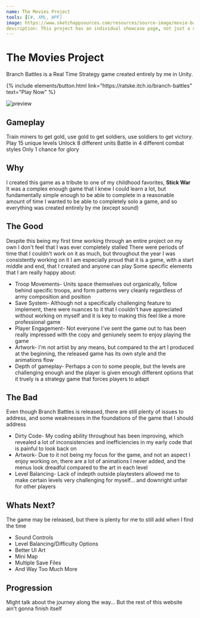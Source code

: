 ```yaml
---
name: The Movies Project
tools: [C#, XML, WPF]
image: https://www.sketchappsources.com/resources/source-image/movie-badges-jurajjurik.png
description: This project has an individual showcase page, not just a direct link to the project site or repo. Now you have more space to describe your awesome project!
---
```


# The Movies Project

Branch Battles is a Real Time Strategy game created entirely by me in Unity.

<p class="text-center">
{% include elements/button.html link="https://ratske.itch.io/branch-battles" text="Play Now" %}
</p>

![preview](https://img.itch.zone/aW1nLzEzMzczMjg5LmpwZw==/original/DHFSIH.jpg)

## Gameplay

Train miners to get gold, use gold to get soldiers, use soldiers to get victory.
Play 15 unique levels
Unlock 8 different units
Battle in 4 different combat styles
Only 1 chance for glory


## Why

I created this game as a tribute to one of my childhood favorites, **Stick War**
It was a complex enough game that I knew I could learn a lot, but fundamentally simple enough to be able to complete in a reasonable amount of time
I wanted to be able to completely solo a game, and so everything was created entirely by me (except sound)


## The Good

Despite this being my first time working through an entire project on my own I don't feel that I was ever completely stalled
There were periods of time that I couldn't work on it as much, but throughout the year I was consistently working on it
I am especially proud that it is a game, with a start middle and end, that I created and anyone can play
Some specific elements that I am really happy about:
* Troop Movements- Units space themselves out organically, follow behind specific troops, and form patterns very cleanly regardless of army composition and position
* Save System- Although not a specifically challenging feature to implement, there were nuances to it that I couldn't have appreciated without working on myself and it is key to making this feel like a more professional game
* Player Engagement- Not everyone I've sent the game out to has been really impressed with the copy and geniunely seem to enjoy playing the game
* Artwork- I'm not artist by any means, but compared to the art I produced at the beginning, the released game has its own style and the animations flow
* Depth of gameplay- Perhaps a con to some people, but the levels are challenging enough and the player is given enough different options that it truely is a strategy game that forces players to adapt 

## The Bad

Even though Branch Battles is released, there are still plenty of issues to address, and some weaknesses in the foundations of the game that I should address
* Dirty Code- My coding ability throughout has been improving, which revealed a lot of inconsistencies and inefficiencies in my early code that is painful to look back on
* Artwork- Due to it not being my focus for the game, and not an aspect I enjoy working on, there are a lot of animations I never added, and the menus look dreadful compared to the art in each level
* Level Balancing- Lack of indepth outside playtesters allowed me to make certain levels very challenging for myself... and downright unfair for other players

## Whats Next?

The game may be released, but there is plenty for me to still add when I find the time
* Sound Controls
* Level Balancing/Difficulty Options
* Better UI Art
* Mini Map
* Multiple Save Files
* And Way Too Much More

## Progression

Might talk about the journey along the way... But the rest of this website ain't gonna finish itself
